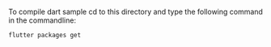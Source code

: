 To compile dart sample cd to this directory and type the following command in
the commandline: 

`flutter packages get`

